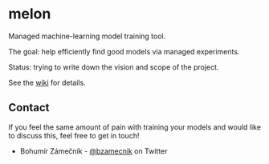 # melon

Managed machine-learning model training tool.

The goal: help efficiently find good models via managed experiments.

Status: trying to write down the vision and scope of the project.

See the [wiki](https://github.com/bzamecnik/melon/wiki) for details.

## Contact

If you feel the same amount of pain with training your models and would like to discuss this, feel free to get in touch!

- Bohumír Zámečník - [@bzamecnik](https://twitter.com/bzamecnik) on Twitter
